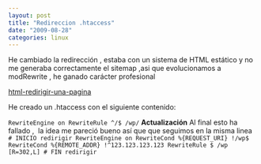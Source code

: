 ```yaml
---
layout: post
title: "Redireccion .htaccess"
date: "2009-08-28"
categories: linux
---
```


He cambiado la redirección , estaba con un sistema de HTML estático y no me generaba correctamente el sitemap ,asi que evolucionamos a modRewrite , he ganado carácter profesional

[html-redirigir-una-pagina](https://luispuente.net/2007/12/06/html-redirigir-una-pagina/)

He creado un .htaccess con el siguiente contenido:

`RewriteEngine on RewriteRule ^/$ /wp/` **Actualización** Al final esto ha fallado ,  la idea me pareció bueno así que que seguimos en la misma linea `# INICIO redirigir RewriteEngine on RewriteCond %{REQUEST_URI} !/wp$ RewriteCond %{REMOTE_ADDR} !^123.123.123.123 RewriteRule $ /wp [R=302,L] # FIN redirigir`
